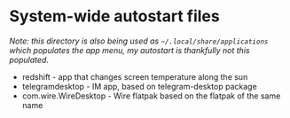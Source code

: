 System-wide autostart files
===========================

*Note: this directory is also being used as `~/.local/share/applications`
 which populates the app menu, my autostart is thankfully not this
 populated.*

* redshift - app that changes screen temperature along the sun
* telegramdesktop - IM app, based on telegram-desktop package
* com.wire.WireDesktop - Wire flatpak based on the flatpak of the same name
